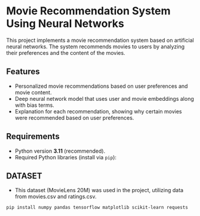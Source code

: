 # Movie Recommendation System Using Neural Networks

This project implements a movie recommendation system based on artificial neural networks. The system recommends movies to users by analyzing their preferences and the content of the movies.

## Features

- Personalized movie recommendations based on user preferences and movie content.
- Deep neural network model that uses user and movie embeddings along with bias terms.
- Explanation for each recommendation, showing why certain movies were recommended based on user preferences.

## Requirements

- Python version **3.11** (recommended).
- Required Python libraries (install via `pip`):

## DATASET
- This dataset (MovieLens 20M) was used in the project, utilizing data from movies.csv and ratings.csv.
```bash
pip install numpy pandas tensorflow matplotlib scikit-learn requests

